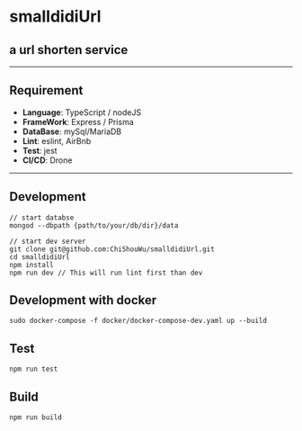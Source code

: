 # smalldidiUrl


## a url shorten service

---
## Requirement

- **Language**: TypeScript / nodeJS
- **FrameWork**: Express / Prisma
- **DataBase**: mySql/MariaDB
- **Lint**: eslint, AirBnb
- **Test**: jest
- **CI/CD**: Drone
---
## Development
```
// start databse
mongod --dbpath {path/to/your/db/dir}/data

// start dev server
git clone git@github.com:ChiShouWu/smalldidiUrl.git 
cd smalldidiUrl
npm install
npm run dev // This will run lint first than dev
```
## Development with docker
```
sudo docker-compose -f docker/docker-compose-dev.yaml up --build
```

## Test
```
npm run test
```

## Build
```
npm run build
```

